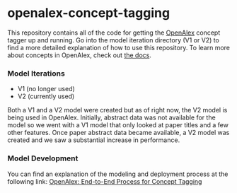 # openalex-concept-tagging

This repository contains all of the code for getting the [OpenAlex](https://openalex.org) concept tagger up and running. Go into the model iteration directory (V1 or V2) to find a more detailed explanation of how to use this repository. To learn more about concepts in OpenAlex, check out [the docs](https://docs.openalex.org/about-the-data/concept). 

### Model Iterations
* V1 (no longer used)
* V2 (currently used)

Both a V1 and a V2 model were created but as of right now, the V2 model is being used in OpenAlex. Initially, abstract data was not available for the model so we went with a V1 model that only looked at paper titles and a few other features. Once paper abstract data became available, a V2 model was created and we saw a substantial increase in performance.

### Model Development
You can find an explanation of the modeling and deployment process at the following link:
[OpenAlex: End-to-End Process for Concept Tagging](https://docs.google.com/document/d/1q3jBlEexskCZaSafFDMEEY3naTeyd7GS/edit?usp=sharing&ouid=112616748913247881031&rtpof=true&sd=true)

